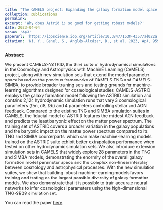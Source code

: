```yaml
---
title: "The CAMELS project: Expanding the galaxy formation model space with new ASTRID and 28-parameter TNG and SIMBA suites"
collection: publications
permalink: 
excerpt: 'Why does Astrid is so good for getting robust models?'
date: 2023-04-04
venue: 'ApJ'
paperurl: 'https://iopscience.iop.org/article/10.3847/1538-4357/ad022a'
citation: 'Ni, Y., Genel, S., Anglés-Alcázar, D., et al. 2023, ApJ, 959, 2, 136. doi:10.3847/1538-4357/ad022a'
---
```


**Abstract:**

We present CAMELS-ASTRID, the third suite of hydrodynamical simulations in the Cosmology and Astrophysics with MachinE Learning (CAMELS) project, along with new simulation sets that extend the model parameter space based on the previous frameworks of CAMELS-TNG and CAMELS-SIMBA, to provide broader training sets and testing grounds for machine-learning algorithms designed for cosmological studies. CAMELS-ASTRID employs the galaxy formation model following the ASTRID simulation and contains 2,124 hydrodynamic simulation runs that vary 3 cosmological parameters (Ωm, σ8, Ωb) and 4 parameters controlling stellar and AGN feedback. Compared to the existing TNG and SIMBA simulation suites in CAMELS, the fiducial model of ASTRID features the mildest AGN feedback and predicts the least baryonic effect on the matter power spectrum. The training set of ASTRID covers a broader variation in the galaxy populations and the baryonic impact on the matter power spectrum compared to its TNG and SIMBA counterparts, which can make machine-learning models trained on the ASTRID suite exhibit better extrapolation performance when tested on other hydrodynamic simulation sets. We also introduce extension simulation sets in CAMELS that widely explore 28 parameters in the TNG and SIMBA models, demonstrating the enormity of the overall galaxy formation model parameter space and the complex non-linear interplay between cosmology and astrophysical processes. With the new simulation suites, we show that building robust machine-learning models favors training and testing on the largest possible diversity of galaxy formation models. We also demonstrate that it is possible to train accurate neural networks to infer cosmological parameters using the high-dimensional TNG-SB28 simulation set.

You can read the paper [here](https://arxiv.org/abs/2310.15234).
